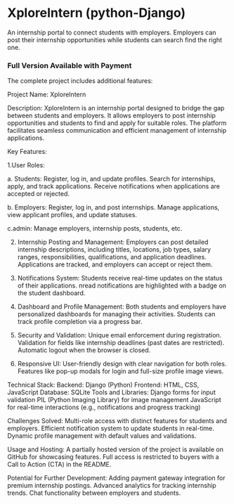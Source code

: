 # XploreIntern (python-Django)
An internship portal to connect students with employers. Employers can post their internship opportunities while students can search find the right one. 

### Full Version Available with Payment

The complete project includes additional features:

Project Name: XploreIntern

Description:
XploreIntern is an internship portal designed to bridge the gap between students and employers. It allows employers to post internship opportunities and students to find and apply for suitable roles. The platform facilitates seamless communication and efficient management of internship applications.


Key Features:

1.User Roles:
   
  a. Students:
  Register, log in, and update profiles.
  Search for internships, apply, and track applications.
  Receive notifications when applications are accepted or rejected.
    
  b. Employers:
  Register, log in, and post internships.
  Manage applications, view applicant profiles, and update statuses.

  c.admin:
  Manage employers, internship posts, students, etc. 
  
2. Internship Posting and Management:
Employers can post detailed internship descriptions, including titles, locations, job types, salary ranges, responsibilities, qualifications, and     application deadlines.
Applications are tracked, and employers can accept or reject them.
  
3. Notifications System:
Students receive real-time updates on the status of their applications.
nread notifications are highlighted with a badge on the student dashboard.

4. Dashboard and Profile Management:
Both students and employers have personalized dashboards for managing their activities.
Students can track profile completion via a progress bar.

5. Security and Validation:
Unique email enforcement during registration.
Validation for fields like internship deadlines (past dates are restricted).
Automatic logout when the browser is closed.

6. Responsive UI:
User-friendly design with clear navigation for both roles.
Features like pop-up modals for login and full-size profile image views.

Technical Stack:
Backend: Django (Python)
Frontend: HTML, CSS, JavaScript
Database: SQLite
Tools and Libraries:
Django forms for input validation
PIL (Python Imaging Library) for image management
JavaScript for real-time interactions (e.g., notifications and progress tracking)

Challenges Solved:
Multi-role access with distinct features for students and employers.
Efficient notification system to update students in real-time.
Dynamic profile management with default values and validations.

Usage and Hosting:
A partially hosted version of the project is available on GitHub for showcasing features.
Full access is restricted to buyers with a Call to Action (CTA) in the README.

Potential for Further Development:
Adding payment gateway integration for premium internship postings.
Advanced analytics for tracking internship trends.
Chat functionality between employers and students.
